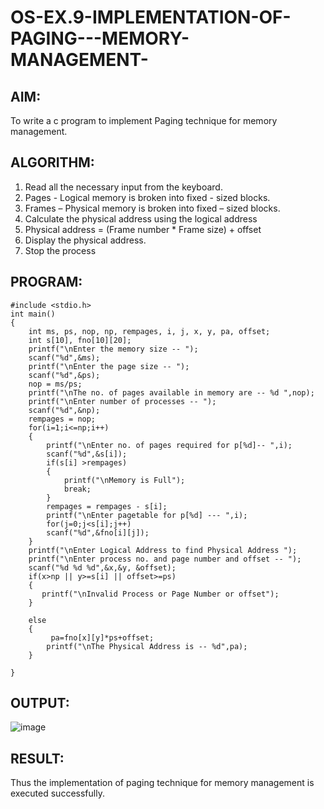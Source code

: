 # OS-EX.9-IMPLEMENTATION-OF-PAGING---MEMORY-MANAGEMENT-

## AIM:
To write a c program to implement Paging technique for memory management.

## ALGORITHM:

1. Read all the necessary input from the keyboard.
2. Pages - Logical memory is broken into fixed - sized blocks.
3. Frames – Physical memory is broken into fixed – sized blocks.
4. Calculate the physical address using the logical address
5. Physical address = (Frame number * Frame size) + offset
6. Display the physical address.
7. Stop the process


## PROGRAM:
```
#include <stdio.h>
int main()
{
    int ms, ps, nop, np, rempages, i, j, x, y, pa, offset;
    int s[10], fno[10][20];
    printf("\nEnter the memory size -- ");
    scanf("%d",&ms);
    printf("\nEnter the page size -- ");
    scanf("%d",&ps);
    nop = ms/ps;
    printf("\nThe no. of pages available in memory are -- %d ",nop);
    printf("\nEnter number of processes -- ");
    scanf("%d",&np);
    rempages = nop;
    for(i=1;i<=np;i++)
    {
        printf("\nEnter no. of pages required for p[%d]-- ",i);
        scanf("%d",&s[i]);
        if(s[i] >rempages)
        {
            printf("\nMemory is Full");
            break;
        }
        rempages = rempages - s[i];
        printf("\nEnter pagetable for p[%d] --- ",i);
        for(j=0;j<s[i];j++)
        scanf("%d",&fno[i][j]);
    }
    printf("\nEnter Logical Address to find Physical Address ");
    printf("\nEnter process no. and page number and offset -- ");
    scanf("%d %d %d",&x,&y, &offset);
    if(x>np || y>=s[i] || offset>=ps)
    {
       printf("\nInvalid Process or Page Number or offset"); 
    }
        
    else
    { 
         pa=fno[x][y]*ps+offset;
        printf("\nThe Physical Address is -- %d",pa);
    }
    
}

```
## OUTPUT:

![image](https://github.com/Jayabharathi3/OS-EX.9-IMPLEMENTATION-OF-PAGING---MEMORY-MANAGEMENT-/assets/120367796/27a5d5f9-072c-4508-be4e-72693aaf8739)


## RESULT:
Thus the implementation of paging technique for memory management is executed successfully.

